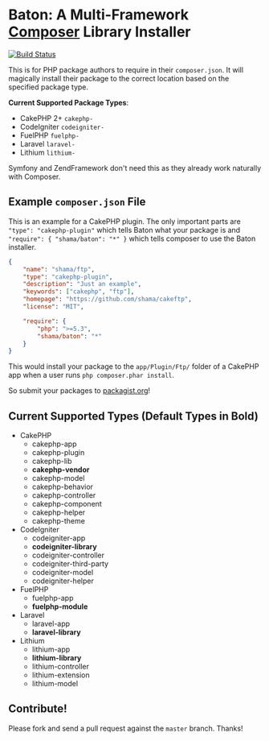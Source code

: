 # Baton: A Multi-Framework [Composer](http://getcomposer.org) Library Installer

[![Build Status](https://secure.travis-ci.org/shama/baton.png)](http://travis-ci.org/shama/baton)

This is for PHP package authors to require in their `composer.json`. It will
magically install their package to the correct location based on the specified
package type.

**Current Supported Package Types**:

* CakePHP 2+   `cakephp-`
* CodeIgniter  `codeigniter-`
* FuelPHP      `fuelphp-`
* Laravel      `laravel-`
* Lithium      `lithium-`

Symfony and ZendFramework don't need this as they already work naturally with
Composer.

## Example `composer.json` File

This is an example for a CakePHP plugin. The only important parts are
`"type": "cakephp-plugin"` which tells Baton what your package is and
`"require": { "shama/baton": "*" }` which tells composer to use the Baton
installer.

``` json
{
	"name": "shama/ftp",
	"type": "cakephp-plugin",
	"description": "Just an example",
	"keywords": ["cakephp", "ftp"],
	"homepage": "https://github.com/shama/cakeftp",
	"license": "MIT",

	"require": {
		"php": ">=5.3",
		"shama/baton": "*"
	}
}
```

This would install your package to the `app/Plugin/Ftp/` folder of a CakePHP app
when a user runs `php composer.phar install`.

So submit your packages to [packagist.org](http://packagist.org)!

## Current Supported Types (Default Types in Bold)

* CakePHP
    * cakephp-app
    * cakephp-plugin
    * cakephp-lib
    * **cakephp-vendor**
    * cakephp-model
    * cakephp-behavior
    * cakephp-controller
    * cakephp-component
    * cakephp-helper
    * cakephp-theme
* CodeIgniter
    * codeigniter-app
    * **codeigniter-library**
    * codeigniter-controller
    * codeigniter-third-party
    * codeigniter-model
    * codeigniter-helper
* FuelPHP
    * fuelphp-app
    * **fuelphp-module**
* Laravel
    * laravel-app
    * **laravel-library**
* Lithium
    * lithium-app
    * **lithium-library**
    * lithium-controller
    * lithium-extension
    * lithium-model

## Contribute!

Please fork and send a pull request against the `master` branch. Thanks!
